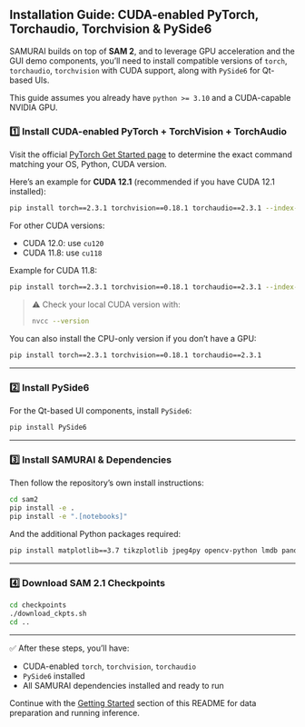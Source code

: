 ## Installation Guide: CUDA-enabled PyTorch, Torchaudio, Torchvision & PySide6

SAMURAI builds on top of **SAM 2**, and to leverage GPU acceleration and the GUI demo components, you’ll need to install compatible versions of `torch`, `torchaudio`, `torchvision` with CUDA support, along with `PySide6` for Qt-based UIs.

This guide assumes you already have `python >= 3.10` and a CUDA-capable NVIDIA GPU.

### 1️⃣ Install CUDA-enabled PyTorch + TorchVision + TorchAudio

Visit the official [PyTorch Get Started page](https://pytorch.org/get-started/locally/) to determine the exact command matching your OS, Python, CUDA version.

Here’s an example for **CUDA 12.1** (recommended if you have CUDA 12.1 installed):

```bash
pip install torch==2.3.1 torchvision==0.18.1 torchaudio==2.3.1 --index-url https://download.pytorch.org/whl/cu121
```

For other CUDA versions:

* CUDA 12.0: use `cu120`
* CUDA 11.8: use `cu118`

Example for CUDA 11.8:

```bash
pip install torch==2.3.1 torchvision==0.18.1 torchaudio==2.3.1 --index-url https://download.pytorch.org/whl/cu118
```

> ⚠️ Check your local CUDA version with:
>
> ```bash
> nvcc --version
> ```

You can also install the CPU-only version if you don’t have a GPU:

```bash
pip install torch==2.3.1 torchvision==0.18.1 torchaudio==2.3.1
```

---

### 2️⃣ Install PySide6

For the Qt-based UI components, install `PySide6`:

```bash
pip install PySide6
```

---

### 3️⃣ Install SAMURAI & Dependencies

Then follow the repository’s own install instructions:

```bash
cd sam2
pip install -e .
pip install -e ".[notebooks]"
```

And the additional Python packages required:

```bash
pip install matplotlib==3.7 tikzplotlib jpeg4py opencv-python lmdb pandas scipy loguru
```

---

### 4️⃣ Download SAM 2.1 Checkpoints

```bash
cd checkpoints
./download_ckpts.sh
cd ..
```

---

✅ After these steps, you’ll have:

* CUDA-enabled `torch`, `torchvision`, `torchaudio`
* `PySide6` installed
* All SAMURAI dependencies installed and ready to run

Continue with the [Getting Started](#getting-started) section of this README for data preparation and running inference.
